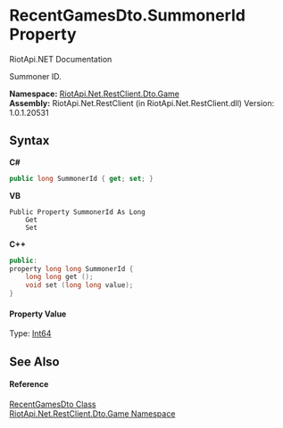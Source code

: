 # RecentGamesDto.SummonerId Property 
RiotApi.NET Documentation 

Summoner ID.

**Namespace:**&nbsp;<a href="8f950157-2c97-623b-3bf4-ac8c4c87be7b">RiotApi.Net.RestClient.Dto.Game</a><br />**Assembly:**&nbsp;RiotApi.Net.RestClient (in RiotApi.Net.RestClient.dll) Version: 1.0.1.20531

## Syntax

**C#**<br />
``` C#
public long SummonerId { get; set; }
```

**VB**<br />
``` VB
Public Property SummonerId As Long
	Get
	Set
```

**C++**<br />
``` C++
public:
property long long SummonerId {
	long long get ();
	void set (long long value);
}
```


#### Property Value
Type: <a href="http://msdn2.microsoft.com/en-us/library/6yy583ek" target="_blank">Int64</a>

## See Also


#### Reference
<a href="b2b5a36a-d69d-cb29-a30e-8f1845837805">RecentGamesDto Class</a><br /><a href="8f950157-2c97-623b-3bf4-ac8c4c87be7b">RiotApi.Net.RestClient.Dto.Game Namespace</a><br />